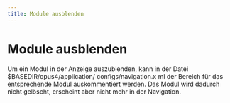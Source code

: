 ```yaml
---
title: Module ausblenden
---
```


# Module ausblenden

Um ein Modul in der Anzeige auszublenden, kann in der Datei $BASEDIR/opus4/application/
configs/navigation.x ml der Bereich für das entsprechende Modul auskommentiert werden. Das
Modul wird dadurch nicht gelöscht, erscheint aber nicht mehr in der Navigation.

